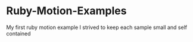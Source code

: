 Ruby-Motion-Examples
====================

My first ruby motion example I strived to keep each sample small and self contained
